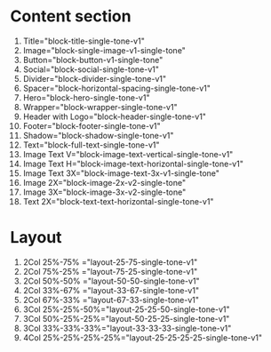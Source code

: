 # Content section
1. Title="block-title-single-tone-v1"
2. Image="block-single-image-v1-single-tone"
3. Button="block-button-v1-single-tone"
4. Social="block-social-single-tone-v1"
5. Divider="block-divider-single-tone-v1"
6. Spacer="block-horizontal-spacing-single-tone-v1"
7. Hero="block-hero-single-tone-v1"
8. Wrapper="block-wrapper-single-tone-v1"
9. Header with Logo="block-header-single-tone-v1"
10. Footer="block-footer-single-tone-v1"
11. Shadow="block-shadow-single-tone-v1"
12. Text="block-full-text-single-tone-v1"
13. Image Text V="block-image-text-vertical-single-tone-v1"
14. Image Text H="block-image-text-horizontal-single-tone-v1"
15. Image Text 3X="block-image-text-3x-v1-single-tone"
16. Image 2X="block-image-2x-v2-single-tone"
17. Image 3X="block-image-3x-v2-single-tone"
18. Text 2X="block-text-text-horizontal-single-tone-v1"

# Layout
1. 2Col 25%-75% ="layout-25-75-single-tone-v1"
2. 2Col 75%-25% ="layout-75-25-single-tone-v1"
3. 2Col 50%-50% ="layout-50-50-single-tone-v1"
4. 2Col 33%-67% ="layout-33-67-single-tone-v1"
5. 2Col 67%-33% ="layout-67-33-single-tone-v1"
6. 3Col 25%-25%-50%="layout-25-25-50-single-tone-v1"
7. 3Col 50%-25%-25%="layout-50-25-25-single-tone-v1"
8. 3Col 33%-33%-33%="layout-33-33-33-single-tone-v1"
9. 4Col 25%-25%-25%-25%="layout-25-25-25-25-single-tone-v1"